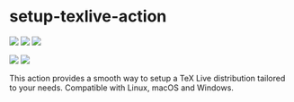 # setup-texlive-action

[![][linux-ci-shield]][linux-ci-link]
[![][macos-ci-shield]][macos-ci-link]
[![][windows-ci-shield]][windows-ci-link]

[![][version-shield]][version-link]
[![][license-shield]][license-link]

[linux-ci-link]: https://github.com/paolobrasolin/setup-texlive-action/actions/workflows/linux.yml
[macos-ci-link]: https://github.com/paolobrasolin/setup-texlive-action/actions/workflows/macos.yml
[windows-ci-link]: https://github.com/paolobrasolin/setup-texlive-action/actions/workflows/windows.yml

[linux-ci-shield]: https://img.shields.io/github/workflow/status/paolobrasolin/setup-texlive-action/linux/main?label=Linux&logo=linux&logoColor=white
[macos-ci-shield]: https://img.shields.io/github/workflow/status/paolobrasolin/setup-texlive-action/macos/main?label=macOS&logo=apple&logoColor=white
[windows-ci-shield]: https://img.shields.io/github/workflow/status/paolobrasolin/setup-texlive-action/windows/main?label=Windows&logo=windows&logoColor=white

[version-link]: https://github.com/marketplace/actions/setup-texlive-action
[license-link]: https://github.com/paolobrasolin/setup-texlive-action/blob/main/LICENSE

[version-shield]: https://img.shields.io/github/v/tag/paolobrasolin/setup-texlive-action?label=version&sort=semver
[license-shield]: https://img.shields.io/github/license/paolobrasolin/setup-texlive-action

This action provides a smooth way to setup a TeX Live distribution tailored to your needs. Compatible with Linux, macOS and Windows.
